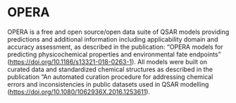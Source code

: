 # OPERA
OPERA is a free and open source/open data  suite of QSAR models providing predictions and additional information including applicability domain and accuracy assessment, as described in the publication: “OPERA models for predicting physicochemical properties and environmental fate endpoints” (https://doi.org/10.1186/s13321-018-0263-1). All models were built on curated data and standardized  chemical structures as described in the publication “An automated curation procedure for addressing chemical errors and inconsistencies in public datasets used in QSAR modelling (https://doi.org/10.1080/1062936X.2016.1253611).
